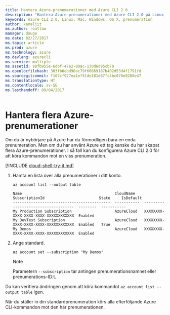```yaml
---
title: Hantera Azure-prenumerationer med Azure CLI 2.0
description: "Hantera Azure-prenumerationer med Azure CLI 2.0 på Linux, Mac eller Windows."
keywords: Azure CLI 2.0, Linux, Mac, Windows, OS X, prenumeration
author: kamaljit
ms.author: routlaw
manager: douge
ms.date: 02/27/2017
ms.topic: article
ms.prod: azure
ms.technology: azure
ms.devlang: azurecli
ms.service: multiple
ms.assetid: 98fb955e-6dbf-47e2-80ac-170d6d95cb70
ms.openlocfilehash: 383fb6ebd90ac79f60869187b402d53d4f1791fd
ms.sourcegitcommit: f107cf927ea1ef51de181d87fc4bc078e9288e47
ms.translationtype: HT
ms.contentlocale: sv-SE
ms.lasthandoff: 09/04/2017
---
```

# <a name="manage-multiple-azure-subscriptions"></a>Hantera flera Azure-prenumerationer

Om du är nybörjare på Azure har du förmodligen bara en enda prenumeration.
Men om du har använt Azure ett tag kanske du har skapat flera Azure-prenumerationer.
I så fall kan du konfigurera Azure CLI 2.0 för att köra kommandon mot en viss prenumeration.

[!INCLUDE [cloud-shell-try-it.md](includes/cloud-shell-try-it.md)]

1. Hämta en lista över alla prenumerationer i ditt konto.

   ```azurecli-interactive
   az account list --output table
   ```

   ```Output
   Name                                         CloudName    SubscriptionId                        State     IsDefault
   -------------------------------------------  -----------  ------------------------------------  --------  -----------
   My Production Subscription                   AzureCloud   XXXXXXXX-XXXX-XXXX-XXXX-XXXXXXXXXXXX  Enabled
   My DevTest Subscription                      AzureCloud   XXXXXXXX-XXXX-XXXX-XXXX-XXXXXXXXXXXX  Enabled   True
   My Demos                                     AzureCloud   XXXXXXXX-XXXX-XXXX-XXXX-XXXXXXXXXXXX  Enabled
   ```

1. Ange standard.
 
   ```azurecli-interactive
   az account set --subscription "My Demos"
   ```

   > [!NOTE]
   > Parametern `--subscription` tar antingen prenumerationsnamnet eller prenumerations-ID:t.

Du kan verifiera ändringen genom att köra kommandot `az account list --output table` igen.

När du ställer in din standardprenumeration körs alla efterföljande Azure CLI-kommandon mot den här prenumerationen.
